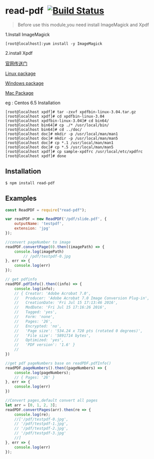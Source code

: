

# read-pdf  [![Build Status](https://travis-ci.org/CRAZYFAKE/node-read-pdf.svg?branch=master)](https://travis-ci.org/CRAZYFAKE/node-read-pdf)

> Before use this module,you need install ImageMagick and Xpdf

1.Install ImageMagick

```shell
[root@localhost]:yum install -y ImageMagick
```

2.install Xpdf

[官网传送门](http://www.foolabs.com/xpdf/download.html)

[Linux package](ftp://ftp.foolabs.com/pub/xpdf/xpdfbin-linux-3.04.tar.gz)

[Windows package](ftp://ftp.foolabs.com/pub/xpdf/xpdfbin-win-3.04.zip)

[Mac Package](ftp://ftp.foolabs.com/pub/xpdf/xpdfbin-mac-3.04.tar.gz)

eg : Centos 6.5 Installation

```shell
[root@localhost xpdf]# tar -zxvf xpdfbin-linux-3.04.tar.gz
[root@localhost xpdf]# cd xpdfbin-linux-3.04
[root@localhost xpdfbin-linux-3.04]# cd bin64/
[root@localhost bin64]# cp ./* /usr/local/bin/
[root@localhost bin64]# cd ../doc/
[root@localhost doc]# mkdir -p /usr/local/man/man1
[root@localhost doc]# mkdir -p /usr/local/man/man5
[root@localhost doc]# cp *.1 /usr/local/man/man1
[root@localhost doc]# cp *.5 /usr/local/man/man5
[root@localhost xpdf]# cp sample-xpdfrc /usr/local/etc/xpdfrc
[root@localhost xpdf]# done
```

## Installation

```shell
$ npm install read-pdf
```

## Examples

```javascript
const ReadPDF = require("read-pdf");

var readPDF = new ReadPDF('/pdf/slide.pdf', {
    outputName: 'testpdf',
    extension: 'jpg'
});

//convert pageNumber to image
readPDF.convertPage(0).then((imagePath) => {
    console.log(imagePath)
        // /pdf/testpdf-0.jpg
}, err => {
    console.log(err)
});

// get pdfinfo
readPDF.pdfInfo().then((info) => {
    console.log(info);
    // { Creator: 'Adobe Acrobat 7.0',
    //   Producer: 'Adobe Acrobat 7.0 Image Conversion Plug-in',
    //   CreationDate: 'Fri Jul 15 17:13:46 2016',
    //   ModDate: 'Fri Jul 15 17:16:26 2016',
    //   Tagged: 'yes',
    //   Form: 'none',
    //   Pages: '26',
    //   Encrypted: 'no',
    //   'Page size': '534.24 x 720 pts (rotated 0 degrees)',
    //   'File size': '5891714 bytes',
    //   Optimized: 'yes',
    //   'PDF version': '1.6' }
    //
})

//get pdf pageNumbers base on readPDF.pdfInfo()
readPDF.pageNumbers().then((pageNumbers) => {
    console.log(pageNumbers);
    // { Pages: '26' }
}, err => {
    console.log(err)
})

//Convert pages,default convert all pages
let arr = [0, 1, 2, 3];
readPDF.convertPages(arr).then(re => {
    console.log(re);
    //['/pdf/testpdf-0.jpg',
    // '/pdf/testpdf-1.jpg',
    // '/pdf/testpdf-2.jpg',
    // '/pdf/testpdf-3.jpg'
    //]
}, err => {
    console.log(err)
});
```






